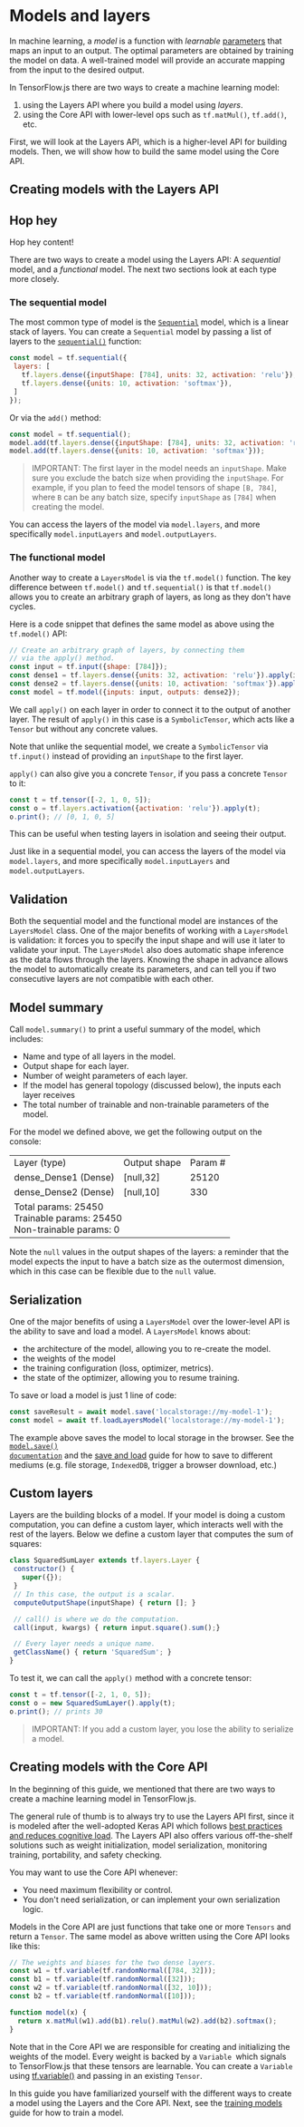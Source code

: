 # Models and layers

In machine learning, a _model_ is a function with _learnable_ [parameters](https://developers.google.com/machine-learning/glossary/#parameter) that maps an input to an output. The optimal parameters are obtained by training the model on data. A well-trained model will provide an accurate mapping from the input to the desired output.

In TensorFlow.js there are two ways to create a machine learning model:

1.  using the Layers API where you build a model using _layers_.
1.  using the Core API with lower-level ops such as `tf.matMul()`, `tf.add()`, etc.

First, we will look at the Layers API, which is a higher-level API for building models. Then, we will show how to build the same model using the Core API.

## Creating models with the Layers API

## Hop hey

Hop hey content!

There are two ways to create a model using the Layers API: A _sequential_ model, and a _functional_ model. The next two sections look at each type more closely.

### The sequential model

The most common type of model is the <code>[Sequential](https://js.tensorflow.org/api/0.15.1/#class:Sequential)</code> model, which is a linear stack of layers. You can create a <code>Sequential</code> model by passing a list of layers to the <code>[sequential()](https://js.tensorflow.org/api/0.15.1/#sequential)</code> function:

```js
const model = tf.sequential({
 layers: [
   tf.layers.dense({inputShape: [784], units: 32, activation: 'relu'}),
   tf.layers.dense({units: 10, activation: 'softmax'}),
 ]
});
```

Or via the `add()` method:

```js
const model = tf.sequential();
model.add(tf.layers.dense({inputShape: [784], units: 32, activation: 'relu'}));
model.add(tf.layers.dense({units: 10, activation: 'softmax'}));
```

> IMPORTANT: The first layer in the model needs an `inputShape`. Make sure you exclude the batch size when providing the `inputShape`. For example, if you plan to feed the model tensors of shape `[B, 784]`, where `B` can be any batch size, specify `inputShape` as `[784]` when creating the model.

You can access the layers of the model via `model.layers`, and more specifically `model.inputLayers` and `model.outputLayers`.

### The functional model

Another way to create a `LayersModel` is via the `tf.model()` function. The key difference between `tf.model()` and `tf.sequential()` is that `tf.model()` allows you to create an arbitrary graph of layers, as long as they don't have cycles.

Here is a code snippet that defines the same model as above using the `tf.model()` API:

```js
// Create an arbitrary graph of layers, by connecting them
// via the apply() method.
const input = tf.input({shape: [784]});
const dense1 = tf.layers.dense({units: 32, activation: 'relu'}).apply(input);
const dense2 = tf.layers.dense({units: 10, activation: 'softmax'}).apply(dense1);
const model = tf.model({inputs: input, outputs: dense2});
```

We call `apply()` on each layer in order to connect it to the output of another layer. The result of `apply()` in this case is a `SymbolicTensor`, which acts like a `Tensor` but without any concrete values.

Note that unlike the sequential model, we create a `SymbolicTensor` via `tf.input()` instead of providing an `inputShape` to the first layer.

`apply()` can also give you a concrete `Tensor`, if you pass a concrete `Tensor` to it:

```js
const t = tf.tensor([-2, 1, 0, 5]);
const o = tf.layers.activation({activation: 'relu'}).apply(t);
o.print(); // [0, 1, 0, 5]
```

This can be useful when testing layers in isolation and seeing their output.

Just like in a sequential model, you can access the layers of the model via `model.layers`, and more specifically `model.inputLayers` and `model.outputLayers`.

## Validation

Both the sequential model and the functional model are instances of the `LayersModel` class. One of the major benefits of working with a `LayersModel` is validation: it forces you to specify the input shape and will use it later to validate your input. The `LayersModel` also does automatic shape inference as the data flows through the layers. Knowing the shape in advance allows the model to automatically create its parameters, and can tell you if two consecutive layers are not compatible with each other.

## Model summary

Call `model.summary()` to print a useful summary of the model, which includes:

*   Name and type of all layers in the model.
*   Output shape for each layer.
*   Number of weight parameters of each layer.
*   If the model has general topology (discussed below), the inputs each layer receives
*   The total number of trainable and non-trainable parameters of the model.

For the model we defined above, we get the following output on the console:

<table>
  <tr>
   <td>Layer (type)
   </td>
   <td>Output shape
   </td>
   <td>Param #
   </td>
  </tr>
  <tr>
   <td>dense_Dense1 (Dense)
   </td>
   <td>[null,32]
   </td>
   <td>25120
   </td>
  </tr>
  <tr>
   <td>dense_Dense2 (Dense)
   </td>
   <td>[null,10]
   </td>
   <td>330
   </td>
  </tr>
  <tr>
   <td colspan="3" >Total params: 25450<br/>Trainable params: 25450<br/> Non-trainable params: 0
   </td>
  </tr>
</table>

Note the `null` values in the output shapes of the layers: a reminder that the model expects the input to have a batch size as the outermost dimension, which in this case can be flexible due to the `null` value.

## Serialization

One of the major benefits of using a `LayersModel` over the lower-level API is the ability to save and load a model. A `LayersModel` knows about:

*   the architecture of the model, allowing you to re-create the model.
*   the weights of the model
*   the training configuration (loss, optimizer, metrics).
*   the state of the optimizer, allowing you to resume training.

To save or load a model is just 1 line of code:

```js
const saveResult = await model.save('localstorage://my-model-1');
const model = await tf.loadLayersModel('localstorage://my-model-1');
```

The example above saves the model to local storage in the browser. See the <code>[model.save() documentation](https://js.tensorflow.org/api/latest/#tf.Model.save)</code> and the [save and load](save_load.md) guide for how to save to different mediums (e.g. file storage, <code>IndexedDB</code>, trigger a browser download, etc.)

## Custom layers

Layers are the building blocks of a model. If your model is doing a custom computation, you can define a custom layer, which interacts well with the rest of the layers. Below we define a custom layer that computes the sum of squares:

```js
class SquaredSumLayer extends tf.layers.Layer {
 constructor() {
   super({});
 }
 // In this case, the output is a scalar.
 computeOutputShape(inputShape) { return []; }

 // call() is where we do the computation.
 call(input, kwargs) { return input.square().sum();}

 // Every layer needs a unique name.
 getClassName() { return 'SquaredSum'; }
}
```

To test it, we can call the `apply()` method with a concrete tensor:

```js
const t = tf.tensor([-2, 1, 0, 5]);
const o = new SquaredSumLayer().apply(t);
o.print(); // prints 30
```

> IMPORTANT: If you add a custom layer, you lose the ability to serialize a model.

## Creating models with the Core API

In the beginning of this guide, we mentioned that there are two ways to create a machine learning model in TensorFlow.js.

The general rule of thumb is to always try to use the Layers API first, since it is modeled after the well-adopted Keras API which follows [best practices and reduces cognitive load](https://keras.io/why-use-keras/). The Layers API also offers various off-the-shelf solutions such as weight initialization, model serialization, monitoring training, portability, and safety checking.

You may want to use the Core API whenever:

*   You need maximum flexibility or control.
*   You don't need serialization, or can implement your own serialization logic.

Models in the Core API are just functions that take one or more `Tensors` and return a `Tensor`. The same model as above written using the Core API looks like this:

```js
// The weights and biases for the two dense layers.
const w1 = tf.variable(tf.randomNormal([784, 32]));
const b1 = tf.variable(tf.randomNormal([32]));
const w2 = tf.variable(tf.randomNormal([32, 10]));
const b2 = tf.variable(tf.randomNormal([10]));

function model(x) {
  return x.matMul(w1).add(b1).relu().matMul(w2).add(b2).softmax();
}
```

Note that in the Core API we are responsible for creating and initializing the weights of the model. Every weight is backed by a `Variable `which signals to TensorFlow.js that these tensors are learnable. You can create a `Variable` using [tf.variable()](https://js.tensorflow.org/api/latest/#variable) and passing in an existing `Tensor`.

In this guide you have familiarized yourself with the different ways to create a model using the Layers and the Core API. Next, see the [training models](train_models.md) guide for how to train a model.
